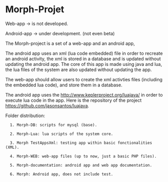 # Morph-Projet

Web-app -> is not developed.

Android-app -> under development. (not even beta)

The Morph-project is a set of a web-app and an android app,

The android app uses an xml (lua code embedded) file in order to recreate an android activity, the xml is stored in a database and is updated without updating the android app. The core of this app is made using java and lua, the lua files of the system are also updated without updating the app. 

The web-app should allow users to create the xml activties files (including the embedded lua code), and store them in a database.

The android app uses the http://www.keplerproject.org/luajava/ in order to execute lua code in the app. Here is the repository of the project https://github.com/jasonsantos/luajava.

Folder distribution:

      1. Morph-DB: scripts for mysql (base).
      
      2. Morph-Lua: lua scripts of the system core.
      
      3. Morph TestAppsXml: testing app within basic fonctionalities (XML).
      
      4. Morph-WEB: web-app files (up to now, just a basic PHP files).
      
      5. Morph-documentation: android app and web app documentation.
      
      6. Morph: Android app, does not include test.

